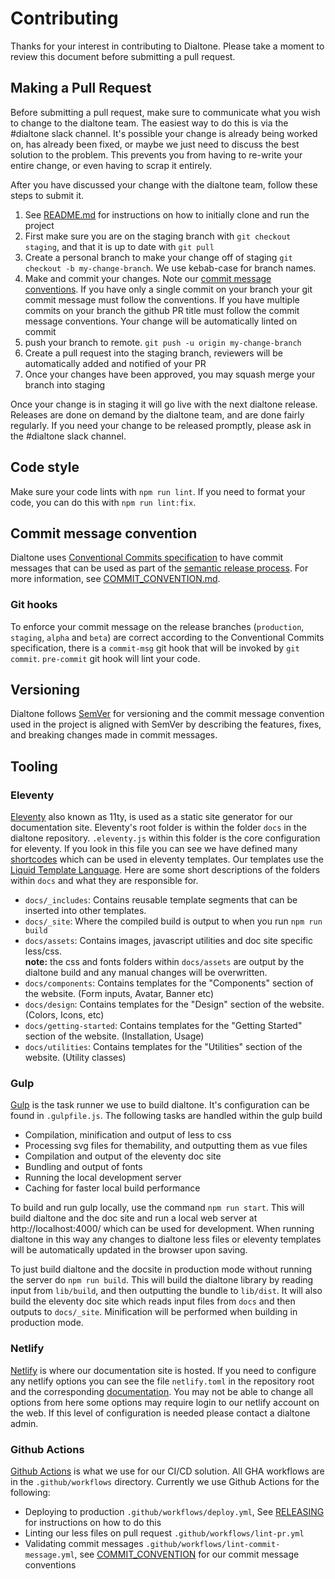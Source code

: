 # Contributing

Thanks for your interest in contributing to Dialtone. Please take a moment to review this document before submitting a pull request.

## Making a Pull Request

Before submitting a pull request, make sure to communicate what you wish to change to the dialtone team. The easiest way to do this is via the #dialtone slack channel. It's possible your change is already being worked on, has already been fixed, or maybe we just need to discuss the best solution to the problem. This prevents you from having to re-write your entire change, or even having to scrap it entirely.

After you have discussed your change with the dialtone team, follow these steps to submit it.

1. See [README.md](../README.md) for instructions on how to initially clone and run the project
2. First make sure you are on the staging branch with `git checkout staging`, and that it is up to date with `git pull`
3. Create a personal branch to make your change off of staging `git checkout -b my-change-branch`. We use kebab-case for branch names.
4. Make and commit your changes. Note our [commit message conventions](COMMIT_CONVENTION.md). If you have only a single commit on your branch your git commit message must follow the conventions. If you have multiple commits on your branch the github PR title must follow the commit message conventions. Your change will be automatically linted on commit
5. push your branch to remote. `git push -u origin my-change-branch`
6. Create a pull request into the staging branch, reviewers will be automatically added and notified of your PR
7. Once your changes have been approved, you may squash merge your branch into staging

Once your change is in staging it will go live with the next dialtone release. Releases are done on demand by the dialtone team, and are done fairly regularly. If you need your change to be released promptly, please ask in the #dialtone slack channel.

## Code style

Make sure your code lints with `npm run lint`. If you need to format your code, you can do this with `npm run lint:fix`.

## Commit message convention

Dialtone uses [Conventional Commits specification](https://www.conventionalcommits.org/en/v1.0.0/) to have commit messages that can be used as part of the [semantic release process](RELEASING.md). For more information, see [COMMIT_CONVENTION.md](COMMIT_CONVENTION.md).

### Git hooks

To enforce your commit message on the release branches (`production`, `staging`, `alpha` and `beta`) are correct according to the Conventional Commits specification, there is a `commit-msg` git hook that will be invoked by `git commit`.
`pre-commit` git hook will lint your code.

## Versioning

Dialtone follows [SemVer](https://semver.org/) for versioning and the commit message convention used in the project is aligned with SemVer by describing the features, fixes, and breaking changes made in commit messages.

## Tooling

### Eleventy

[Eleventy](https://www.11ty.dev/) also known as 11ty, is used as a static site generator for our documentation site. Eleventy's root folder is within the folder `docs` in the dialtone repository. `.eleventy.js` within this folder is the core configuration for eleventy. If you look in this file you can see we have defined many [shortcodes](https://www.11ty.dev/docs/shortcodes/) which can be used in eleventy templates. Our templates use the [Liquid Template Language](https://www.11ty.dev/docs/languages/liquid/). Here are some short descriptions of the folders within `docs` and what they are responsible for.

- `docs/_includes`: Contains reusable template segments that can be inserted into other templates.
- `docs/_site`: Where the compiled build is output to when you run `npm run build`
- `docs/assets`: Contains images, javascript utilities and doc site specific less/css.\
    **note:** the css and fonts folders within `docs/assets` are output by the dialtone build and any manual changes will be overwritten.
- `docs/components`: Contains templates for the "Components" section of the website. (Form inputs, Avatar, Banner etc)
- `docs/design`: Contains templates for the "Design" section of the website. (Colors, Icons, etc)
- `docs/getting-started`: Contains templates for the "Getting Started" section of the website. (Installation, Usage)
- `docs/utilities`: Contains templates for the "Utilities" section of the website. (Utility classes)

### Gulp

[Gulp](https://gulpjs.com/) is the task runner we use to build dialtone. It's configuration can be found in `.gulpfile.js`. The following tasks are handled within the gulp build

- Compilation, minification and output of less to css
- Processing svg files for themability, and outputting them as vue files
- Compilation and output of the eleventy doc site
- Bundling and output of fonts
- Running the local development server
- Caching for faster local build performance

To build and run gulp locally, use the command `npm run start`. This will build dialtone and the doc site and run a local web server at http://localhost:4000/ which can be used for development. When running dialtone in this way any changes to dialtone less files or eleventy templates will be automatically updated in the browser upon saving.

To just build dialtone and the docsite in production mode without running the server do `npm run build`. This will build the dialtone library by reading input from `lib/build`, and then outputting the bundle to `lib/dist`. It will also build the eleventy doc site which reads input files from `docs` and then outputs to `docs/_site`. Minification will be performed when building in production mode.

### Netlify

[Netlify](https://www.netlify.com/) is where our documentation site is hosted. If you need to configure any netlify options you can see the file `netlify.toml` in the repository root and the corresponding [documentation](https://docs.netlify.com/configure-builds/file-based-configuration/). You may not be able to change all options from here some options may require login to our netlify account on the web. If this level of configuration is needed please contact a dialtone admin.

### Github Actions

[Github Actions](https://docs.github.com/en/actions) is what we use for our CI/CD solution. All GHA workflows are in the `.github/workflows` directory. Currently we use Github Actions for the following:

- Deploying to production `.github/workflows/deploy.yml`, See [RELEASING](RELEASING.md) for instructions on how to do this
- Linting our less files on pull request `.github/workflows/lint-pr.yml`
- Validating commit messages `.github/workflows/lint-commit-message.yml`, see [COMMIT_CONVENTION](COMMIT_CONVENTION.md) for our commit message conventions
